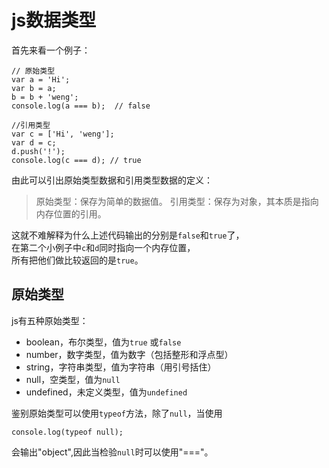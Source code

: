 # js数据类型
首先来看一个例子：
```
// 原始类型
var a = 'Hi';
var b = a;
b = b + 'weng';
console.log(a === b);  // false

//引用类型
var c = ['Hi', 'weng'];
var d = c;
d.push('!');
console.log(c === d); // true
```
由此可以引出原始类型数据和引用类型数据的定义：
>原始类型：保存为简单的数据值。
>引用类型：保存为对象，其本质是指向内存位置的引用。

这就不难解释为什么上述代码输出的分别是`false`和`true`了，  
在第二个小例子中`c`和`d`同时指向一个内存位置，  
所有把他们做比较返回的是`true`。
## 原始类型
js有五种原始类型：
- boolean，布尔类型，值为`true` 或`false`
- number，数字类型，值为数字（包括整形和浮点型）
- string，字符串类型，值为字符串（用引号括住）
- null，空类型，值为`null`
- undefined，未定义类型，值为`undefined`  

鉴别原始类型可以使用`typeof`方法，除了`null`，当使用
```
console.log(typeof null);
```
会输出"object",因此当检验`null`时可以使用"==="。
